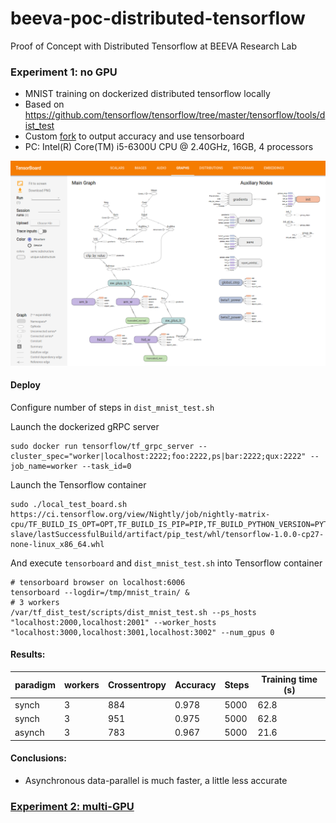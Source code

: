# beeva-poc-distributed-tensorflow
Proof of Concept with Distributed Tensorflow at BEEVA Research Lab

### Experiment 1: no GPU

* MNIST training on dockerized distributed tensorflow locally
* Based on https://github.com/tensorflow/tensorflow/tree/master/tensorflow/tools/dist_test
* Custom [fork](https://github.com/beeva-enriqueotero/tensorflow/blob/master/tensorflow/tools/dist_test/python/mnist_replica.py) to output accuracy and use tensorboard
* PC: Intel(R) Core(TM) i5-6300U CPU @ 2.40GHz, 16GB, 4 processors

![Tensorboard](/images/tensorboard_mnist.png)

#### Deploy

Configure number of steps in `dist_mnist_test.sh`

Launch the dockerized gRPC server
```
sudo docker run tensorflow/tf_grpc_server --cluster_spec="worker|localhost:2222;foo:2222,ps|bar:2222;qux:2222" --job_name=worker --task_id=0
```
Launch the Tensorflow container
```
sudo ./local_test_board.sh https://ci.tensorflow.org/view/Nightly/job/nightly-matrix-cpu/TF_BUILD_IS_OPT=OPT,TF_BUILD_IS_PIP=PIP,TF_BUILD_PYTHON_VERSION=PYTHON2,label=cpu-slave/lastSuccessfulBuild/artifact/pip_test/whl/tensorflow-1.0.0-cp27-none-linux_x86_64.whl
```
And execute `tensorboard` and `dist_mnist_test.sh` into Tensorflow container
```
# tensorboard browser on localhost:6006
tensorboard --logdir=/tmp/mnist_train/ &
# 3 workers
/var/tf_dist_test/scripts/dist_mnist_test.sh --ps_hosts "localhost:2000,localhost:2001" --worker_hosts "localhost:3000,localhost:3001,localhost:3002" --num_gpus 0
```

#### Results:

| paradigm | workers | Crossentropy | Accuracy | Steps | Training time (s)
| --- | --- | --- | --- | --- | ---
| synch | 3 | 884 | 0.978 | 5000 | 62.8
| synch | 3 | 951 | 0.975 | 5000 | 62.8
| asynch | 3 | 783 | 0.967 | 5000 | 21.6


#### Conclusions: 
* Asynchronous data-parallel is much faster, a little less accurate


### [Experiment 2: multi-GPU](README_multigpu.md)
